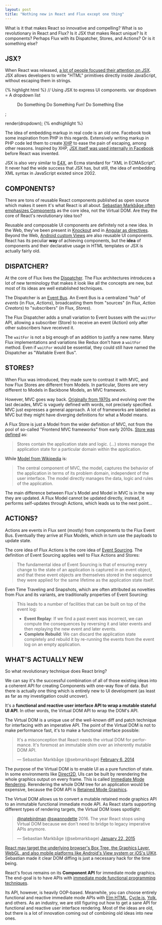 ```yaml
---
layout: post
title: "Nothing new in React and Flux except one thing"
---
```


What is it that makes React so innovative and compelling? What is so revolutionary in React and Flux? Is it JSX that makes React unique? Is it components? Perhaps Flux with its Dispatcher, Stores, and Actions? Or is it something else?

<h2 id="jsx" class="hr"><span class="hr">JSX?</span></h2>

When React was released, [a lot of people focused their attention on JSX](https://news.ycombinator.com/item?id=5789055). JSX allows developers to write "HTML" primitives directly inside JavaScript, without escaping them in strings.

{% highlight html %}
// Using JSX to express UI components.
var dropdown =
  <Dropdown>
    A dropdown list
    <Menu>
      <MenuItem>Do Something</MenuItem>
      <MenuItem>Do Something Fun!</MenuItem>
      <MenuItem>Do Something Else</MenuItem>
    </Menu>
  </Dropdown>;

render(dropdown);
{% endhighlight %}

The idea of embedding markup in real code is an old one. Facebook took some inspiration from PHP in this regards. Extensively writing markup in PHP code led them to create [XHP](https://www.facebook.com/notes/facebook-engineering/xhp-a-new-way-to-write-php/294003943919) to ease the pain of escaping, among other reasons. Inspired by XHP, [JSX itself was used internally in Facebook](https://twitter.com/sebmarkbage/status/599805631382552576) before React was invented.

JSX is also very similar to [E4X](https://en.wikipedia.org/wiki/E4X), an Ecma standard for "XML in ECMAScript". It never had the wide success that JSX has, but still, the idea of embedding XML syntax in JavaScript existed since 2002.

<h2 id="components" class="hr"><span class="hr">COMPONENTS?</span></h2>

There are tons of reusable React components published as open source which makes it seem it's what React is all about. [Sebastian Markbåge often emphasizes Components](https://twitter.com/sebmarkbage/status/530393349069750272) as the core idea, not the Virtual DOM. Are they the core of React's revolutionary idea too?

Reusable and composable UI components are definitely not a new idea. In the Web, they've been present in [Knockout](http://knockoutjs.com/documentation/component-overview.html) and in [Angular as directives](https://docs.angularjs.org/guide/directive). Beyond the Web, [Android custom Views](https://developer.android.com/training/custom-views/create-view.html) are also reusable UI components. React has its peculiar **way** of achieving components, but the **idea** of components and their declarative usage in HTML templates or JSX is actually fairly old.

<h2 id="dispatcher" class="hr"><span class="hr">DISPATCHER?</span></h2>

At the core of Flux lives the [Dispatcher](http://facebook.github.io/flux/docs/dispatcher.html#content). The Flux architectures introduces a lot of new terminology that makes it look like all the concepts are new, but most of its ideas are well established techniques.

The Dispatcher is an [Event Bus](https://en.wikipedia.org/wiki/Event_monitoring). An Event Bus is a centralized "hub" of *events* (in Flux, *Actions*), broadcasting them from "sources" (in Flux, *Action Creators*) to "subscribers" (in Flux, *Stores*).

The Flux Dispatcher adds a small variation to Event busses with the `waitFor` API, allowing a subscriber (Store) to receive an event (Action) only after other subscribers have received it.

The `waitFor` is not a big enough of an addition to justify a new name. Many Flux implementations and variations like Redux don't have a `waitFor` method. Even if `waitFor` would be essential, they could still have named the Dispatcher as "Waitable Event Bus".

<h2 id="stores" class="hr"><span class="hr">STORES?</span></h2>

When Flux was introduced, they made sure to contrast it with MVC, and how Flux Stores are different from Models. In particular, Stores are very different to Models in Backbone Models, an MVC framework.

However, MVC goes way back. [Originally from 1970s](http://heim.ifi.uio.no/~trygver/1979/mvc-2/1979-12-MVC.pdf) and evolving over the last decades, MVC is vaguely defined with words, not precisely specified. MVC just expresses a general approach. A lot of frameworks are labeled as MVC but they might have diverging definitions for what a Model means.

A Flux Store is just a Model from the wider definition of MVC, not from the pool of so-called "Frontend MVC frameworks" from early 2010s. [Store was defined](http://facebook.github.io/flux/docs/overview.html#stores) as:

> Stores contain the application state and logic. (...) stores manage the application state for a particular domain within the application.

While [Model from Wikipedia](https://en.wikipedia.org/wiki/Model%E2%80%93view%E2%80%93controller) is:

> The central component of MVC, the model, captures the behavior of the application in terms of its problem domain, independent of the user interface. The model directly manages the data, logic and rules of the application.

The main difference between Flux's Model and Model in MVC is in the way they are updated. A Flux Model cannot be updated directly, instead, it performs self-updates through Actions, which leads us to the next point...

<h2 id="actions" class="hr"><span class="hr">ACTIONS?</span></h2>

Actions are events in Flux sent (mostly) from components to the Flux Event Bus. Eventually they arrive at Flux Models, which in turn use the payloads to update state.

The core idea of Flux Actions is the core idea of [Event Sourcing](http://www.martinfowler.com/eaaDev/EventSourcing.html). The definition of Event Sourcing applies well to Flux Actions and Stores:

> The fundamental idea of Event Sourcing is that of ensuring every change to the state of an application is captured in an event object, and that these event objects are themselves stored in the sequence they were applied for the same lifetime as the application state itself.

Even Time Traveling and Snapshots, which are often attributed as novelties from Flux and its variants, are traditionally properties of Event Sourcing:

> This leads to a number of facilities that can be built on top of the event log:
>
> - **Event Replay**: If we find a past event was incorrect, we can compute the consequences by reversing it and later events and then replaying the new event and later events.
> - **Complete Rebuild**: We can discard the application state completely and rebuild it by re-running the events from the event log on an empty application.

<h2 id="whats-actually-new" class="hr"><span class="hr">WHAT'S ACTUALLY NEW</span></h2>

So what revolutionary technique does React bring?

We can say it's the successful combination of all of those existing ideas into a coherent API for creating Components with one-way flow of data. But there is actually one thing which is entirely new to UI development (as least as far as my investigation could uncover).

It's a **functional and reactive user interface API to wrap a mutable stateful UI API**. In other words, the Virtual DOM API to wrap the DOM's API.

The Virtual DOM is a unique use of the well-known diff and patch technique for interfacing with an imperative API. The point of the Virtual DOM is not to make performance fast, it's to make a functional interface possible:

<blockquote class="twitter-tweet" lang="en"><p lang="en" dir="ltr">It&#39;s a misconception that React needs the virtual DOM for performance. It&#39;s foremost an immutable shim over an inherently mutable DOM API.</p>&mdash; Sebastian Markbåge (@sebmarkbage) <a href="https://twitter.com/sebmarkbage/status/431310261740257280">February 6, 2014</a></blockquote>
<script async src="//platform.twitter.com/widgets.js" charset="utf-8"></script>

The purpose of the Virtual DOM is to enable UI as a pure function of state. In some environments like [Direct2D](https://msdn.microsoft.com/en-us/library/windows/desktop/ff684178), UIs can be built by rerendering the whole graphics output on every frame. This is called [Immediate Mode Rendering](https://en.wikipedia.org/wiki/Immediate_mode_(computer_graphics)). Rerendering the whole DOM tree for an application would be expensive, because the DOM API is [Retained Mode Graphics](https://en.wikipedia.org/wiki/Retained_mode).

The Virtual DOM allows us to convert a mutable retained mode graphics API to an immutable functional immediate mode API. As React starts supporting different types of rendering targets, the Virtual DOM loses spotlight:

<blockquote class="twitter-tweet" lang="en"><p lang="en" dir="ltr"><a href="https://twitter.com/natebirdman">@natebirdman</a> <a href="https://twitter.com/swannodette">@swannodette</a> 2016. The year React stops using Virtual DOM because we don&#39;t need to bridge to legacy imperative APIs anymore.</p>&mdash; Sebastian Markbåge (@sebmarkbage) <a href="https://twitter.com/sebmarkbage/status/558336596001308673">January 22, 2015</a></blockquote>
<script async src="//platform.twitter.com/widgets.js" charset="utf-8"></script>

[React may target the underlying browser's Box Tree, the Graphics Layer, WebGL, and also mobile platforms like Android's View system or iOS's UIKit](https://www.youtube.com/watch?v=Zemce4Y1Y-A). Sebastian made it clear DOM diffing is just a necessary hack for the time being.

React's focus remains on its **Component API** for immediate mode graphics. The end-goal is to have APIs with [immediate mode functional programming techniques](https://www.youtube.com/watch?v=tlJ6TT0iW88).

Its API, however, is heavily OOP-based. Meanwhile, you can choose entirely functional and reactive immediate mode APIs with [Elm HTML](http://elm-lang.org/blog/blazing-fast-html), [Cycle.js](http://cycle.js.org/), [Yolk](https://github.com/yolkjs/yolk), and others. As an industry, we are still figuring out how to get a sane API for functional and reactive user interface rendering. Most of the ideas are old, but there is a lot of innovation coming out of combining old ideas into new ones.

